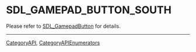 # SDL_GAMEPAD_BUTTON_SOUTH

Please refer to [SDL_GamepadButton](SDL_GamepadButton) for details.

----
[CategoryAPI](CategoryAPI), [CategoryAPIEnumerators](CategoryAPIEnumerators)


